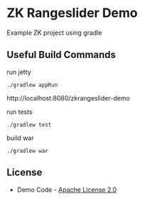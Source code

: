 # ZK Rangeslider Demo

Example ZK project using gradle

## Useful Build Commands

run jetty
```
./gradlew appRun
```

http://localhost:8080/zkrangeslider-demo

run tests
```
./gradlew test
```

build war
```
./gradlew war
```

## License
* Demo Code - [Apache License 2.0](http://www.apache.org/licenses/LICENSE-2.0)